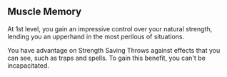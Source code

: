 ## Muscle Memory
At 1st level, you gain an impressive control over your natural strength, lending you an upperhand in the most perilous of situations.

You have advantage on Strength Saving Throws against effects that you can see, such as traps and spells.
To gain this benefit, you can't be incapacitated.

<!--

-<< CHANGES >>-
- this is a new ability based off of danger sense

-<< TODO >>-
- check conditions for the last sentance
- enhance fluff in first sentance

-<< COMMENTARY >>-
- a barbarian really should always have advantage on Strength Saving Throws
- they already always have advantage on Dexterity Saving Throws
- how it was included with rage seemed confusing for a lesser save

-->
